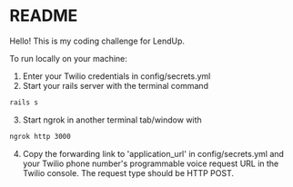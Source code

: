 # README

Hello! This is my coding challenge for LendUp.

To run locally on your machine:
1. Enter your Twilio credentials in config/secrets.yml
2. Start your rails server with the terminal command
```sh
rails s
```
3. Start ngrok in another terminal tab/window with
```sh
ngrok http 3000
```
4. Copy the forwarding link to 'application_url' in config/secrets.yml and your Twilio phone number's programmable voice request URL in the Twilio console. The request type should be HTTP POST. 
